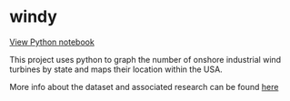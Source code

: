 # windy

[View Python notebook](https://github.com/jalium/windy/blob/master/windy.ipynb)

This project uses python to graph the number of onshore industrial wind turbines by state and maps their location within the USA.  

More info about the dataset and associated research can be found [here](https://www.nature.com/articles/sdata201560)
